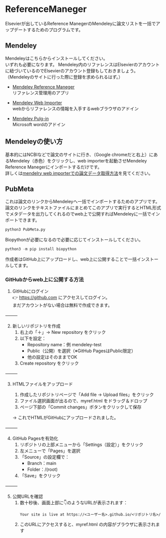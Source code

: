 # ReferenceManeger
Elsevierが出しているReference ManegerのMendeleyに論文リストを一括でアップデートするためのプログラムです。  

## Mendeley
Mendeleyはこちらからインストールしてください。  
いずれも必要になります。
Mendeley内のリファレンスはElsevierのアカウントに紐づいているのでElsevierのアカウント登録もしておきましょう。  
（Mendeleyのサイトに行った際に登録を求められるはず。）  
- [Mendeley Reference Maneger](https://www.mendeley.com/reference-management/reference-manager)  
  リファレンス管理用のアプリ  

- [Mendeley Web Importer](https://www.mendeley.com/reference-management/web-importer)  
  webからリファレンスの情報を入手するwebブラウザのアドイン

- [Mendeley Pulg-in](https://www.mendeley.com/reference-management/mendeley-cite)  
  Microsoft wordのアドイン  

## Mendeleyの使い方
基本的にはNCBIなどで論文のサイトに行き、（Google chromeだと右上）にあるMendeley（赤色）をクリックし、web importerを起動させMendeley Reference Manegerにインポートするだけです。  
詳しくは[mendelry web importerでの論文データ取得方法](https://guides.lib.kyushu-u.ac.jp/referencemanagementtool/webimporter)を見てください。  

## PubMeta
これは論文のリンクからMendeleyへ一括でインポートするためのアプリです。  
論文のリンクをテキストファイルにまとめてこのアプリで実行するとHTML形式でメタデータを出力してくれるのでweb上で公開すればMendeleyに一括でインポートできます。  
```python
python3 PubMeta.py 
```
Biopythonが必要になるので必要に応じてインストールしてください。  
```Python
python3 -m pip install biopython
```

作成者はGitHub上にアップロードし、web上に公開することで一括インストールしてます。  

### GitHubからweb上に公開する方法
1. GitHubにログイン  
   👉 https://github.com にアクセスしてログイン。  
   まだアカウントがない場合は無料で作成できます。

⸻

2. 新しいリポジトリを作成
	1.	右上の「＋」→ New repository をクリック
	2.	以下を設定：
	    - Repository name：例 mendeley-test
	    - Public（公開）を選択（※GitHub PagesはPublic限定）
	    - 他の設定はそのままでOK
	3.	Create repository をクリック

⸻

3.  HTMLファイルをアップロード
	1.	作成したリポジトリページで「Add file → Upload files」をクリック
	2.	ファイル選択画面が出るので、myref.html をドラッグ＆ドロップ
	3.	ページ下部の「Commit changes」ボタンをクリックして保存

    → これでHTMLがGitHubにアップロードされました。

⸻

4. GitHub Pagesを有効化
	1.	リポジトリの上部メニューから「Settings（設定）」をクリック
	2.	左メニューで「Pages」を選択
	3.	「Source」の設定欄で：
	    - Branch：main
	    - Folder：/(root)
	4.	「Save」をクリック

⸻

5. 公開URLを確認
    1. 数十秒後、画面上部に👇のようなURLが表示されます：
        ```text
        Your site is live at https://<ユーザー名>.github.io/<リポジトリ名>/
        ```
    2. このURLにアクセスすると、myref.html の内容がブラウザに表示されます
